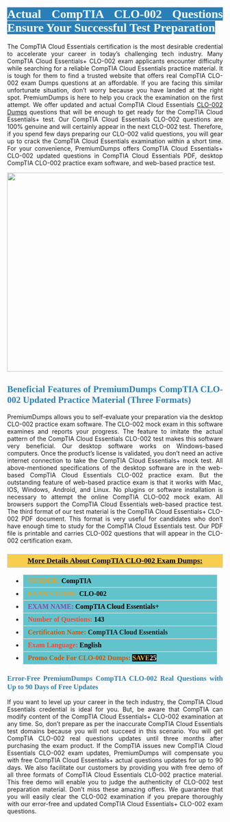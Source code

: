 <h1 style="text-align: justify;"><span style="color:#ffffff;"><span style="font-family:Georgia,serif;"><strong><span style="background-color:#2980b9;">Actual CompTIA CLO-002 Questions Ensure Your Successful Test Preparation</span></strong></span></span></h1>

<p style="text-align: justify;">The CompTIA Cloud Essentials certification is the most desirable credential to accelerate your career in today’s challenging tech industry. Many CompTIA Cloud Essentials+ CLO-002 exam applicants encounter difficulty while searching for a reliable CompTIA Cloud Essentials practice material. It is tough for them to find a trusted website that offers real CompTIA CLO-002 exam Dumps questions at an affordable. If you are facing this similar unfortunate situation, don’t worry because you have landed at the right spot. PremiumDumps is here to help you crack the examination on the first attempt. We offer updated and actual CompTIA Cloud Essentials <a href="https://www.premiumdumps.com/comptia/comptia-clo-002-dumps">CLO-002 Dumps</a> questions that will be enough to get ready for the CompTIA Cloud Essentials+ test. Our CompTIA Cloud Essentials CLO-002 questions are 100% genuine and will certainly appear in the next CLO-002 test. Therefore, if you spend few days preparing our CLO-002 valid questions, you will gear up to crack the CompTIA Cloud Essentials examination within a short time. For your convenience, PremiumDumps offers CompTIA Cloud Essentials+ CLO-002 updated questions in CompTIA Cloud Essentials PDF, desktop CompTIA CLO-002 practice exam software, and web-based practice test.</p>

<p style="text-align: center;"><a href="https://www.premiumdumps.com/comptia/comptia-clo-002-dumps"><img alt="" src="https://i.imgur.com/KJGzbJ2.jpeg" style="width: 700px; height: 465px;" /></a></p>

<h2 style="text-align: justify;"><span style="color:#2980b9;"><span style="font-family:Georgia,serif;"><strong>Beneficial Features of PremiumDumps CompTIA CLO-002 Updated Practice Material (Three Formats)</strong></span></span></h2>

<p style="text-align: justify;">PremiumDumps allows you to self-evaluate your preparation via the desktop CLO-002 practice exam software. The CLO-002 mock exam in this software examines and reports your progress. The feature to imitate the actual pattern of the CompTIA Cloud Essentials CLO-002 test makes this software very beneficial. Our desktop software works on Windows-based computers. Once the product’s license is validated, you don’t need an active internet connection to take the CompTIA Cloud Essentials+ mock test. All above-mentioned specifications of the desktop software are in the web-based CompTIA Cloud Essentials CLO-002 practice exam. But the outstanding feature of web-based practice exam is that it works with Mac, IOS, Windows, Android, and Linux. No plugins or software installation is necessary to attempt the online CompTIA CLO-002 mock exam. All browsers support the CompTIA Cloud Essentials web-based practice test. The third format of our test material is the CompTIA Cloud Essentials+ CLO-002 PDF document. This format is very useful for candidates who don’t have enough time to study for the CompTIA Cloud Essentials test. Our PDF file is printable and carries CLO-002 questions that will appear in the CLO-002 certification exam.</p>

<h3 style="background: #f7ce50; border: 1px solid rgb(204, 204, 204); padding: 5px 10px; text-align: center;"><span style="font-family:Georgia,serif;"><u><u><span style="color:#000000;"><span style="font-size:11pt"><span style="line-height:normal"><b><span style="font-size:13.0pt"><span cambria="">More Details About CompTIA CLO-002 Exam Dumps:</span></span></b></span></span></span></u></u></span></h3>

<ul>
	<li style="margin:0cm 10pt">
	<div style="background:#61c4cd; border: 1px solid rgb(204, 204, 204); padding: 5px 10px; text-align: justify;"><span style="font-family:Georgia,serif;"><span style="font-size:11pt"><span style="line-height:normal"><b><span style="font-size:12.0pt"><span new="" roman="" times=""><span style="color:#f39c12;">VENDOR:</span> <span style="color:#000000;">CompTIA</span></span></span></b></span></span></span></div>
	</li>
	<li style="margin:0cm 10pt">
	<div style="background: #61c4cd; border: 1px solid rgb(204, 204, 204); padding: 5px 10px; text-align: justify;"><span style="font-family:Georgia,serif;"><span style="font-size:11pt"><span style="line-height:normal"><b><span style="font-size:12.0pt"><span new="" roman="" times=""><span style="color:#f39c12;">EXAM CCODE:</span> <span style="color:#000000;">CLO-002</span></span></span></b></span></span></span></div>
	</li>
	<li style="margin:0cm 10pt">
	<div style="background: #61c4cd; border: 1px solid rgb(204, 204, 204); padding: 5px 10px; text-align: justify;"><span style="font-family:Georgia,serif;"><span style="font-size:11pt"><span style="line-height:normal"><b><span style="font-size:12.0pt"><span new="" roman="" times=""><span style="color:#8e44ad;">EXAM NAME:</span> <span style="color:#000000;">CompTIA Cloud Essentials+</span></span></span></b></span></span></span></div>
	</li>
	<li style="margin:0cm 10pt">
	<div style="background: #61c4cd; border: 1px solid rgb(204, 204, 204); padding: 5px 10px;"><span style="font-family:Georgia,serif;"><span style="font-size:11pt"><span style="line-height:normal"><b><span style="font-size:12.0pt"><span new="" roman="" times=""><span style="color:#e74c3c;">Number of Questions:</span><span style="color:#000000;"><span style="color:#f1c40f;"> </span>143</span></span></span></b></span></span></span></div>
	</li>
	<li style="margin:0cm 10pt">
	<div style="background: #61c4cd; border: 1px solid rgb(204, 204, 204); padding: 5px 10px; text-align: justify;"><span style="font-family:Georgia,serif;"><span style="font-size:11pt"><span style="line-height:normal"><b><span style="font-size:12.0pt"><span new="" roman="" times=""><span style="color:#d35400;">Certification Name:</span> CompTIA Cloud Essentials</span></span></b></span></span></span></div>
	</li>
	<li style="margin:0cm 10pt">
	<div style="background: #61c4cd; border: 1px solid rgb(204, 204, 204); padding: 5px 10px; text-align: justify;"><span style="font-family:Georgia,serif;"><span style="font-size:11pt"><span style="line-height:normal"><b><span style="font-size:12.0pt"><span new="" roman="" times=""><span style="color:#e74c3c;">Exam Language:</span> <span style="color:#000000;">English</span></span></span></b></span></span></span></div>
	</li>
	<li style="margin:0cm 10pt">
	<div style="background: #61c4cd; border: 1px solid rgb(204, 204, 204); padding: 5px 10px;"><span style="font-family:Georgia,serif;"><span style="font-size:11pt"><span style="line-height:normal"><b><span style="font-size:12.0pt"><span new="" roman="" times=""><span style="color:#d35400;">Promo Code For CLO-002 Dumps:</span><span style="color:#f1c40f;"> <span style="background-color:#000000;">SAVE</span></span><span style="color:#ffffff;"><span style="background-color:#000000;">25</span></span></span></span></b></span></span></span></div>
	</li>
</ul>

<h3 style="text-align: justify;"><span style="color:#2980b9;"><span style="font-family:Georgia,serif;"><strong><strong><strong>Error-Free PremiumDumps CompTIA CLO-002 Real Questions with Up to 90 Days of Free Updates</strong></strong></strong></span></span></h3>

<p style="text-align: justify;">If you want to level up your career in the tech industry, the CompTIA Cloud Essentials credential is ideal for you. But, be aware that CompTIA can modify content of the CompTIA Cloud Essentials+ CLO-002 examination at any time. So, don’t prepare as per the inaccurate CompTIA Cloud Essentials test domains because you will not succeed in this scenario. You will get CompTIA CLO-002 real questions updates until three months after purchasing the exam product. If the CompTIA issues new CompTIA Cloud Essentials CLO-002 exam updates, PremiumDumps will compensate you with free CompTIA Cloud Essentials+ actual questions updates for up to 90 days. We also facilitate our customers by providing you with free demo of all three formats of CompTIA Cloud Essentials CLO-002 practice material. This free demo will enable you to judge the authenticity of CLO-002 test preparation material. Don’t miss these amazing offers. We guarantee that you will easily clear the CLO-002 examination if you prepare thoroughly with our error-free and updated CompTIA Cloud Essentials+ CLO-002 exam questions.</p>
